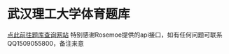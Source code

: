 # 武汉理工大学体育题库
[点此前往题库查询网站](https://pe-problems.wuorbs.top)
特别感谢Rosemoe提供的api接口，如有任何问题可联系QQ1509055800，备注来意

